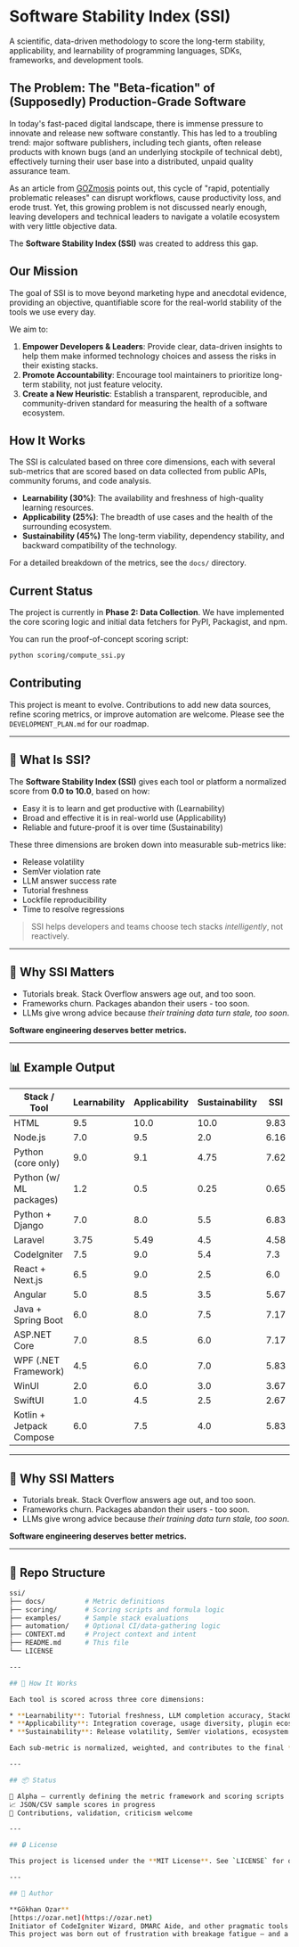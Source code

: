 # Software Stability Index (SSI)

A scientific, data-driven methodology to score the long-term stability, applicability, and learnability of programming languages, SDKs, frameworks, and development tools.

## The Problem: The "Beta-fication" of (Supposedly) Production-Grade Software

In today's fast-paced digital landscape, there is immense pressure to innovate and release new software constantly. This has led to a troubling trend: major software publishers, including tech giants, often release products with known bugs (and an underlying stockpile of technical debt), effectively turning their user base into a distributed, unpaid quality assurance team.

As an article from [GOZmosis](https://gozmosis.blogspot.com/2023/04/tech-giants-and-consumers-role-in.html) points out, this cycle of "rapid, potentially problematic releases" can disrupt workflows, cause productivity loss, and erode trust. Yet, this growing problem is not discussed nearly enough, leaving developers and technical leaders to navigate a volatile ecosystem with very little objective data.

The **Software Stability Index (SSI)** was created to address this gap.

## Our Mission

The goal of SSI is to move beyond marketing hype and anecdotal evidence, providing an objective, quantifiable score for the real-world stability of the tools we use every day.

We aim to:

1.  **Empower Developers & Leaders**: Provide clear, data-driven insights to help them make informed technology choices and assess the risks in their existing stacks.
2.  **Promote Accountability**: Encourage tool maintainers to prioritize long-term stability, not just feature velocity.
3.  **Create a New Heuristic**: Establish a transparent, reproducible, and community-driven standard for measuring the health of a software ecosystem.

## How It Works

The SSI is calculated based on three core dimensions, each with several sub-metrics that are scored based on data collected from public APIs, community forums, and code analysis.

-   **Learnability (30%)**: The availability and freshness of high-quality learning resources.
-   **Applicability (25%)**: The breadth of use cases and the health of the surrounding ecosystem.
-   **Sustainability (45%)** The long-term viability, dependency stability, and backward compatibility of the technology.

For a detailed breakdown of the metrics, see the `docs/` directory.

## Current Status

The project is currently in **Phase 2: Data Collection**. We have implemented the core scoring logic and initial data fetchers for PyPI, Packagist, and npm.

You can run the proof-of-concept scoring script:
```bash
python scoring/compute_ssi.py
```

## Contributing

This project is meant to evolve. Contributions to add new data sources, refine scoring metrics, or improve automation are welcome. Please see the `DEVELOPMENT_PLAN.md` for our roadmap.

---

## 🚀 What Is SSI?

The **Software Stability Index (SSI)** gives each tool or platform a normalized score from **0.0 to 10.0**, based on how:

- Easy it is to learn and get productive with (Learnability)
- Broad and effective it is in real-world use (Applicability)
- Reliable and future-proof it is over time (Sustainability)

These three dimensions are broken down into measurable sub-metrics like:
- Release volatility
- SemVer violation rate
- LLM answer success rate
- Tutorial freshness
- Lockfile reproducibility
- Time to resolve regressions

> SSI helps developers and teams choose tech stacks *intelligently*, not reactively.

---

## 🧠 Why SSI Matters

- Tutorials break. Stack Overflow answers age out, and too soon.  
- Frameworks churn. Packages abandon their users - too soon.  
- LLMs give wrong advice because *their training data turn stale, too soon*.  

**Software engineering deserves better metrics.**

---

## 📊 Example Output

| Stack / Tool             | Learnability | Applicability | Sustainability | SSI  |
| ------------------------ | ------------ | ------------- | -------------- | ---- |
| HTML                     | 9.5          | 10.0          | 10.0           | 9.83 |
| Node.js                  | 7.0          | 9.5           | 2.0            | 6.16 |
| Python (core only)       | 9.0          | 9.1           | 4.75           | 7.62 |
| Python (w/ ML packages)  | 1.2          | 0.5           | 0.25           | 0.65 |
| Python + Django          | 7.0          | 8.0           | 5.5            | 6.83 |
| Laravel                  | 3.75         | 5.49          | 4.5            | 4.58 |
| CodeIgniter              | 7.5          | 9.0           | 5.4            | 7.3  |
| React + Next.js          | 6.5          | 9.0           | 2.5            | 6.0  |
| Angular                  | 5.0          | 8.5           | 3.5            | 5.67 |
| Java + Spring Boot       | 6.0          | 8.0           | 7.5            | 7.17 |
| ASP.NET Core             | 7.0          | 8.5           | 6.0            | 7.17 |
| WPF (.NET Framework)     | 4.5          | 6.0           | 7.0            | 5.83 |
| WinUI                    | 2.0          | 6.0           | 3.0            | 3.67 |
| SwiftUI                  | 1.0          | 4.5           | 2.5            | 2.67 |
| Kotlin + Jetpack Compose | 6.0          | 7.5           | 4.0            | 5.83 |


---

## 🧠 Why SSI Matters

- Tutorials break. Stack Overflow answers age out, and too soon.  
- Frameworks churn. Packages abandon their users - too soon.  
- LLMs give wrong advice because *their training data turn stale, too soon*.  

**Software engineering deserves better metrics.**

---

## 📁 Repo Structure

```bash
ssi/
├── docs/          # Metric definitions
├── scoring/       # Scoring scripts and formula logic
├── examples/      # Sample stack evaluations
├── automation/    # Optional CI/data-gathering logic
├── CONTEXT.md     # Project context and intent
├── README.md      # This file
└── LICENSE

---

## 🧪 How It Works

Each tool is scored across three core dimensions:

* **Learnability**: Tutorial freshness, LLM completion accuracy, StackOverflow obsolescence
* **Applicability**: Integration coverage, usage diversity, plugin ecosystem maturity
* **Sustainability**: Release volatility, SemVer violations, ecosystem abandonment, lockfile reproducibility

Each sub-metric is normalized, weighted, and contributes to the final **SSI score**.

---

## 📦 Status

🔧 Alpha — currently defining the metric framework and scoring scripts
📈 JSON/CSV sample scores in progress
🤝 Contributions, validation, criticism welcome

---

## 🔒 License

This project is licensed under the **MIT License**. See `LICENSE` for details.

---

## 👤 Author

**Gökhan Ozar**
[https://ozar.net](https://ozar.net)
Initiator of CodeIgniter Wizard, DMARC Aide, and other pragmatic tools
This project was born out of frustration with breakage fatigue — and a desire to push back with measurable engineering rigor.

```


